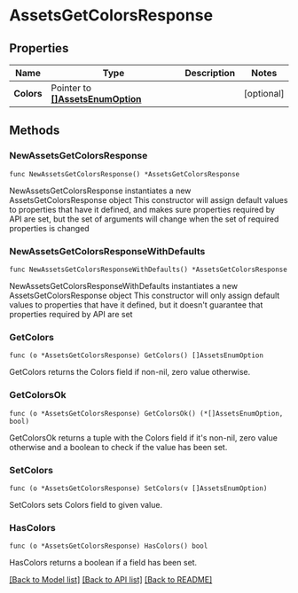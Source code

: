 # AssetsGetColorsResponse

## Properties

Name | Type | Description | Notes
------------ | ------------- | ------------- | -------------
**Colors** | Pointer to [**[]AssetsEnumOption**](AssetsEnumOption.md) |  | [optional] 

## Methods

### NewAssetsGetColorsResponse

`func NewAssetsGetColorsResponse() *AssetsGetColorsResponse`

NewAssetsGetColorsResponse instantiates a new AssetsGetColorsResponse object
This constructor will assign default values to properties that have it defined,
and makes sure properties required by API are set, but the set of arguments
will change when the set of required properties is changed

### NewAssetsGetColorsResponseWithDefaults

`func NewAssetsGetColorsResponseWithDefaults() *AssetsGetColorsResponse`

NewAssetsGetColorsResponseWithDefaults instantiates a new AssetsGetColorsResponse object
This constructor will only assign default values to properties that have it defined,
but it doesn't guarantee that properties required by API are set

### GetColors

`func (o *AssetsGetColorsResponse) GetColors() []AssetsEnumOption`

GetColors returns the Colors field if non-nil, zero value otherwise.

### GetColorsOk

`func (o *AssetsGetColorsResponse) GetColorsOk() (*[]AssetsEnumOption, bool)`

GetColorsOk returns a tuple with the Colors field if it's non-nil, zero value otherwise
and a boolean to check if the value has been set.

### SetColors

`func (o *AssetsGetColorsResponse) SetColors(v []AssetsEnumOption)`

SetColors sets Colors field to given value.

### HasColors

`func (o *AssetsGetColorsResponse) HasColors() bool`

HasColors returns a boolean if a field has been set.


[[Back to Model list]](../README.md#documentation-for-models) [[Back to API list]](../README.md#documentation-for-api-endpoints) [[Back to README]](../README.md)


